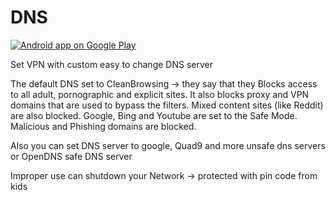 # DNS


<a href="https://play.google.com/store/apps/details?id=comm.dns">
  <img alt="Android app on Google Play" src="https://developer.android.com/images/brand/en_app_rgb_wo_45.png" />
</a>



Set VPN with custom easy to change DNS server

The default DNS set to CleanBrowsing -> they say that they Blocks access to all adult, pornographic and explicit sites. It also blocks proxy and VPN domains that are used to bypass the filters. Mixed content sites (like Reddit) are also blocked. Google, Bing and Youtube are set to the Safe Mode. Malicious and Phishing domains are blocked.

Also you can set DNS server to google, Quad9 and more unsafe dns servers or OpenDNS safe DNS server

Improper use can shutdown your Network -> protected with pin code from kids


